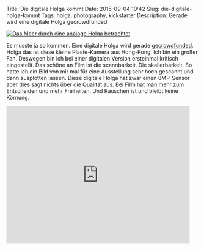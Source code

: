 Title: Die digitale Holga kommt
Date: 2015-09-04 10:42
Slug: die-digitale-holga-kommt
Tags: holga, photography, kickstarter
Description: Gerade wird eine digitale Holga gecrowdfunded

[![Das Meer durch eine analoge Holga betrachtet](https://farm8.staticflickr.com/7262/7093026565_f2617d8e0b_b.jpg)](https://secure.flickr.com/photos/marvinxsteadfast/7093026565/)

Es musste ja so kommen. Eine digitale Holga wird gerade [gecrowdfunded](https://www.kickstarter.com/projects/2098439381/holga-digital-restyle-the-retro-vintage-into-new-c). Holga das ist diese kleine Plaste-Kamera aus Hong-Kong. Ich bin ein großer Fan. Deswegen bin ich bei einer digitalen Version ersteinmal kritisch eingestellt. Das schöne an Film ist die scannbarkeit. Die skalierbarkeit. So hatte ich ein Bild von mir mal für eine Ausstellung sehr hoch gescannt und dann ausplotten lassen. Diese digitale Holga hat zwar einen 8MP-Sensor aber dies sagt nichts über die Qualität aus. Bei Film hat man mehr zum Entscheiden und mehr Freiheiten. Und Rauschen ist und bleibt keine Körnung.

<iframe frameborder="0" height="360" scrolling="no" src="https://www.kickstarter.com/projects/2098439381/holga-digital-restyle-the-retro-vintage-into-new-c/widget/video.html" width="480"></iframe>
